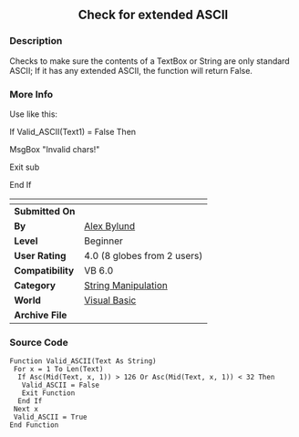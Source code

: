 ﻿<div align="center">

## Check for extended ASCII


</div>

### Description

Checks to make sure the contents of a TextBox or String are only standard ASCII; If it has any extended ASCII, the function will return False.
 
### More Info
 
Use like this:

If Valid_ASCII(Text1) = False Then

MsgBox "Invalid chars!"

Exit sub

End If


<span>             |<span>
---                |---
**Submitted On**   |
**By**             |[Alex Bylund](https://github.com/Planet-Source-Code/PSCIndex/blob/master/ByAuthor/alex-bylund.md)
**Level**          |Beginner
**User Rating**    |4.0 (8 globes from 2 users)
**Compatibility**  |VB 6\.0
**Category**       |[String Manipulation](https://github.com/Planet-Source-Code/PSCIndex/blob/master/ByCategory/string-manipulation__1-5.md)
**World**          |[Visual Basic](https://github.com/Planet-Source-Code/PSCIndex/blob/master/ByWorld/visual-basic.md)
**Archive File**   |[](https://github.com/Planet-Source-Code/alex-bylund-check-for-extended-ascii__1-30010/archive/master.zip)





### Source Code

```
Function Valid_ASCII(Text As String)
 For x = 1 To Len(Text)
  If Asc(Mid(Text, x, 1)) > 126 Or Asc(Mid(Text, x, 1)) < 32 Then
   Valid_ASCII = False
   Exit Function
  End If
 Next x
 Valid_ASCII = True
End Function
```

